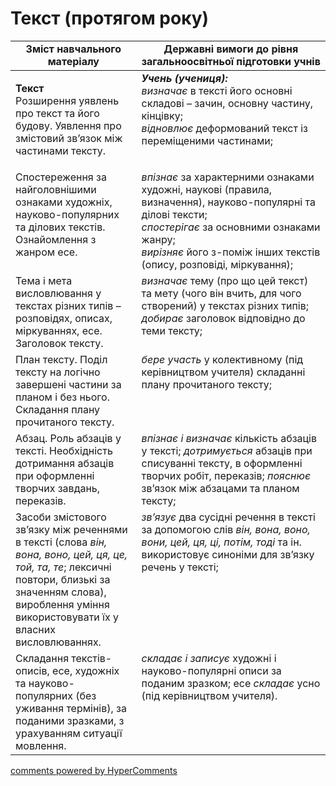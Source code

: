<div id="hypercomments_widget" class="js-hypercomments-widget invisible"></div>

# Текст (протягом року)

<table>
  <tr>
    <td width="40%" align="center"><b>Зміст навчального матеріалу</b></td>
    <td width="60%" align="center"><b>Державні вимоги до рівня загальноосвітньої підготовки учнів</b></td>
  </tr>
<tbody>
  <tr>
    <td width="40%" style="vertical-align:top !important;">
    <p><b>Текст</b><br>
Розширення уявлень про текст та його будову. Уявлення про змістовий зв’язок між частинами тексту.<br></td>
    <td width="60%" style="vertical-align:top !important;">
<i><b>Учень (учениця):</b></i><br>
<i>визначає</i> в тексті його основні складові – зачин, основну частину, кінцівку;<br>
<i>відновлює</i> деформований текст із переміщеними частинами;<br></td>
  </tr>
  <tr>
    <td width="40%" style="vertical-align:top !important;">
Спостереження за найголовнішими ознаками художніх, науково-популярних та ділових текстів.<br>
Ознайомлення з жанром есе.</td>
    <td width="60%" style="vertical-align:top !important;">
<i>впізнає</i> за характерними ознаками художні, наукові (правила, визначення), науково-популярні та ділові тексти;<br>
<i>спостерігає</i> за основними ознаками жанру;<br>
<i>вирізняє</i> його з-поміж інших текстів (опису, розповіді, міркування);<br>
</td>
  </tr>
  <tr>
    <td width="40%" style="vertical-align:top !important;">
Тема і мета висловлювання у текстах різних типів – розповідях, описах, міркуваннях, есе. Заголовок тексту.</td>
    <td width="60%" style="vertical-align:top !important;">
<i>визначає</i> тему (про що цей текст) та мету (чого він вчить, для чого створений) у текстах різних типів; <i>добирає</i> заголовок відповідно до теми тексту;</td>
  </tr>
  <tr>
    <td width="40%" style="vertical-align:top !important;">
План тексту. Поділ тексту на логічно завершені частини за планом і без нього. Складання плану прочитаного тексту.</td>
    <td width="60%" style="vertical-align:top !important;">
<i>бере участь</i> у колективному (під керівництвом учителя) складанні плану прочитаного тексту;</td>
  </tr>
  <tr>
    <td width="40%" style="vertical-align:top !important;">
Абзац. Роль абзаців у тексті. Необхідність дотримання абзаців при оформленні творчих завдань, переказів.</td>
    <td width="60%" style="vertical-align:top !important;">
<i>впізнає і визначає</i> кількість абзаців у тексті; <i>дотримується</i> абзаців при списуванні тексту, в оформленні творчих робіт, переказів; <i>пояснює</i> зв’язок між абзацами та планом тексту;</td>
  </tr>
  <tr>
    <td width="40%" style="vertical-align:top !important;">
Засоби змістового зв’язку між реченнями в тексті (слова <i>він, вона, воно, цей, ця, це, той, та, те</i>; лексичні повтори, близькі за значенням слова), вироблення уміння використовувати їх у власних висловлюваннях.</td>
    <td width="60%" style="vertical-align:top !important;">
<i>зв’язує</i> два сусідні речення в тексті за допомогою слів <i>він, вона, воно, вони, цей, ця, ці, потім, тоді</i> та ін. використовує синоніми для зв’язку речень у тексті;</td>
  </tr>
  <tr>
    <td width="40%" style="vertical-align:top !important;">
Складання текстів-описів, есе, художніх та науково-популярних (без уживання термінів), за поданими зразками, з урахуванням ситуації мовлення.</td>
    <td width="60%" style="vertical-align:top !important;">
<i>складає і записує</i> художні і науково-популярні описи за поданим зразком; есе <i>складає</i> усно (під керівництвом учителя).</td>
  </tr>
</tbody>
</table>

<div class="js-hypercomments-container">
<a href="http://hypercomments.com" class="hc-link" title="comments widget">comments powered by HyperComments</a>
</div>
